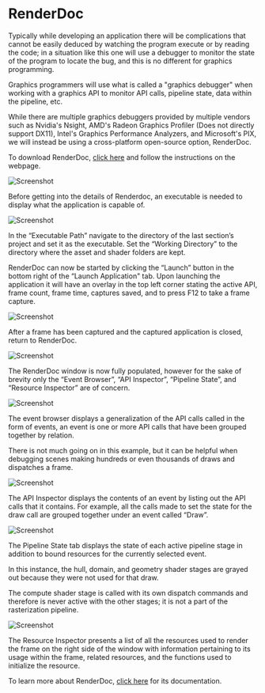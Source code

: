 # RenderDoc

Typically while developing an application there will be complications that cannot be easily deduced by watching the program execute or by reading the code; in a situation like this one will use a debugger to monitor the state of the program to locate the bug, and this is no different for graphics programming. 

Graphics programmers will use what is called a "graphics debugger" when working with a graphics API to monitor API calls, pipeline state, data within the pipeline, etc. 

While there are multiple graphics debuggers provided by multiple vendors such as Nvidia's Nsight, AMD's Radeon Graphics Profiler (Does not directly support DX11), Intel's Graphics Performance Analyzers, and Microsoft's PIX, we will instead be using a cross-platform open-source option, RenderDoc.

To download RenderDoc, [click here](https://renderdoc.org/) and follow the instructions on the webpage.

![Screenshot](https://cdn.discordapp.com/attachments/885023294586224673/956374536671084586/image4.png)

Before getting into the details of Renderdoc, an executable is needed to display what the application is capable of. 

![Screenshot](https://cdn.discordapp.com/attachments/885023294586224673/956374535379247134/image7.png)

In the “Executable Path” navigate to the directory of the last section’s project and set it as the executable. Set the “Working Directory” to the directory where the asset and shader folders are kept.

RenderDoc can now be started by clicking the “Launch” button in the bottom right of the “Launch Application" tab. Upon launching the application it will have an overlay in the top left corner stating the active API, frame count, frame time, captures saved, and to press F12 to take a frame capture.

![Screenshot](https://cdn.discordapp.com/attachments/885023294586224673/956374535018524752/image6.png)

After a frame has been captured and the captured application is closed, return to RenderDoc.

![Screenshot](https://cdn.discordapp.com/attachments/885023294586224673/956374536348131328/image3.png)

The RenderDoc window is now fully populated, however for the sake of brevity only the “Event Browser”, “API Inspector”, “Pipeline State”, and “Resource Inspector” are of concern.

![Screenshot](https://cdn.discordapp.com/attachments/885023294586224673/956374535614103622/image8.png)

The event browser displays a generalization of the API calls called in the form of events, an event is one or more API calls that have been grouped together by relation. 

There is not much going on in this example, but it can be helpful when debugging scenes making hundreds or even thousands of draws and dispatches a frame.

![Screenshot](https://cdn.discordapp.com/attachments/885023294586224673/956374535844823070/image1.png)

The API Inspector displays the contents of an event by listing out the API calls that it contains. For example, all the calls made to set the state for the draw call are grouped together under an event called “Draw”.

![Screenshot](https://cdn.discordapp.com/attachments/885023294586224673/956374537119891476/image5.gif)

The Pipeline State tab displays the state of each active pipeline stage in addition to bound resources for the currently selected event. 

In this instance, the hull, domain, and geometry shader stages are grayed out because they were not used for that draw. 

The compute shader stage is called with its own dispatch commands and therefore is never active with the other stages; it is not a part of the rasterization pipeline.

![Screenshot](https://cdn.discordapp.com/attachments/885023294586224673/956374536088080444/image2.png)

The Resource Inspector presents a list of all the resources used to render the frame on the right side of the window with information pertaining to its usage within the frame, related resources, and the functions used to initialize the resource. 

To learn more about RenderDoc, [click here](https://renderdoc.org/docs/index.html) for its documentation.
